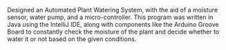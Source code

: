 Designed an Automated Plant Watering System, with the aid of a moisture sensor, water pump, and a micro-controller. This program was written in Java using the IntelliJ IDE, along with components like the Arduino Groove Board to constantly check the moisture of the plant and decide whether to water it or not based on the given conditions.

